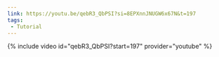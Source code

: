 ```yaml
---
link: https://youtu.be/qebR3_QbPSI?si=8EPXnnJNUGW6x67N&t=197
tags:
 - Tutorial
---
```

{% include video id="qebR3_QbPSI?start=197" provider="youtube" %}
